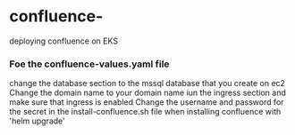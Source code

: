 # confluence-
deploying confluence on EKS

### Foe the confluence-values.yaml file
change the database section to the mssql database that you create on ec2\
Change the domain name to your domain name iun the ingress section and make sure that ingress is enabled
Change the username and password for the secret in the install-confluence.sh file when installing confluence with 'helm upgrade'


